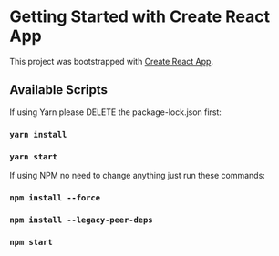 # Getting Started with Create React App

This project was bootstrapped with [Create React App](https://github.com/facebook/create-react-app).

## Available Scripts

If using Yarn please DELETE the package-lock.json first:

### `yarn install`
### `yarn start`

If using NPM no need to change anything just run these commands:

### `npm install --force`
### `npm install --legacy-peer-deps`
### `npm start`

